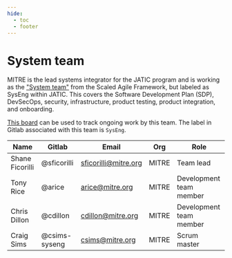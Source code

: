 ```yaml
---
hide:
  - toc
  - footer
---
```


# System team

MITRE is the lead systems integrator for the JATIC program and is working as the ["System team"](https://scaledagileframework.com/system-team/) from the Scaled Agile Framework, but labeled as SysEng within JATIC. This covers the Software Development Plan (SDP), DevSecOps, security, infrastructure, product testing, product integration, and onboarding. 

[This board](https://gitlab.jatic.net/groups/jatic/-/boards/51?label_name[]=SysEng) can be used to track ongoing work by this team. The label in Gitlab associated with this team is `SysEng`.

| Name | Gitlab | Email | Org | Role |
| ---- | ------ | ----- | --- | ---- |
| Shane Ficorilli | @sficorilli | sficorilli@mitre.org | MITRE | Team lead |
| Tony Rice | @arice | arice@mitre.org | MITRE | Development team member |
| Chris Dillon | @cdillon | cdillon@mitre.org | MITRE | Development team member |
| Craig Sims | @csims-syseng | csims@mitre.org | MITRE | Scrum master |
